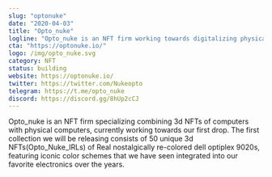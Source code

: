 ```yaml
---
slug: "optonuke"
date: "2020-04-03"
title: "Opto_nuke"
logline: "Opto_nuke is an NFT firm working towards digitalizing physical electronics in the form of 3d NFTs to provide a decentralized trustless exchange of electronics."
cta: "https://optonuke.io/"
logo: /img/opto_nuke.svg
category: NFT
status: building
website: https://optonuke.io/
twitter: https://twitter.com/Nukeopto
telegram: https://t.me/opto_nuke
discord: https://discord.gg/8hUp2cCJ
---
```


Opto_nuke is an NFT firm specializing combining 3d NFTs of computers with physical computers, currently working towards our first drop. The first collection we will be releasing consists of 50 unique 3d NFTs(Opto_Nuke_IRLs) of Real nostalgically re-colored dell optiplex 9020s, featuring iconic color schemes that we have seen integrated into our favorite electronics over the years.
